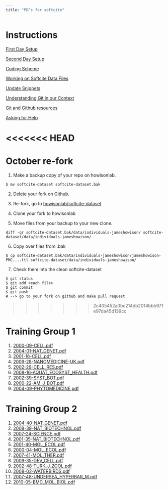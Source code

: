 ```yaml
---
title: "PDFs for softcite"
---
```

# Instructions

[First Day Setup](firstDay.md)

[Second Day Setup](secondDay.md)

[Coding Scheme](coding-scheme.html)

[Working on Softcite Data Files](setupInstructions.md)

[Update Snippets](shortcuts.md)

[Understanding Git in our Context](conceptualGit.md)

[Git and Github resources](gitResources.md)

[Asking for Help](askForHelp.md)

<<<<<<< HEAD
=======
# October re-fork

1. Make a backup copy of your repo on howisonlab.

```
$ mv softcite-dataset softcite-dataset.bak
```

2. Delete your fork on Github.

3. Re-fork, go to [howisonlab/softcite-dataset](github.com/howisonlab/softcite-dataset)

4. Clone your fork to howisonlab

5. Move files from your backup to your new clone.

```
diff -qr softcite-dataset.bak/data/individuals-jameshowison/ softcite-dataset/data/individuals-jameshowison/
```

6. Copy over files from .bak

```
$ cp softcite-dataset.bak/data/individuals-jameshowison/jameshowison-PMC....ttl softcite-dataset/data/individuals-jameshowison/
```

7. Check them into the clean softcite-dataset

```
$ git status
$ git add <each file>
$ git commit
$ git push
# --> go to your fork on github and make pull request
```

>>>>>>> 2c405452a0bc214db2014bbb971e97da45d139cc
# Training Group 1

1. [2000-09-CELL.pdf](pdf-files/2000-09-CELL.pdf)
1. [2004-01-NAT_GENET.pdf](pdf-files/2004-01-NAT_GENET.pdf)
1. [2001-16-CELL.pdf](pdf-files/2001-16-CELL.pdf)
1. [2009-28-NANOMEDICINE-UK.pdf](pdf-files/2009-28-NANOMEDICINE-UK.pdf)
1. [2002-29-CELL_RES.pdf](pdf-files/2002-29-CELL_RES.pdf)
1. [2008-16-AQUAT_ECOSYST_HEALTH.pdf](pdf-files/2008-16-AQUAT_ECOSYST_HEALTH.pdf)
1. [2002-39-SYST_BOT.pdf](pdf-files/2002-39-SYST_BOT.pdf)
1. [2000-22-AM_J_BOT.pdf](pdf-files/2000-22-AM_J_BOT.pdf)
1. [2004-09-PHYTOMEDICINE.pdf](pdf-files/2004-09-PHYTOMEDICINE.pdf)

# Training Group 2

1. [2004-40-NAT_GENET.pdf](pdf-files/2004-40-NAT_GENET.pdf)
1. [2008-39-NAT_BIOTECHNOL.pdf](pdf-files/2008-39-NAT_BIOTECHNOL.pdf)
1. [2007-24-SCIENCE.pdf](pdf-files/2007-24-SCIENCE.pdf)
1. [2001-35-NAT_BIOTECHNOL.pdf](pdf-files/2001-35-NAT_BIOTECHNOL.pdf)
1. [2001-40-MOL_ECOL.pdf](pdf-files/2001-40-MOL_ECOL.pdf)
1. [2000-04-MOL_ECOL.pdf](pdf-files/2000-04-MOL_ECOL.pdf)
1. [2007-41-MOL_THER.pdf](pdf-files/2007-41-MOL_THER.pdf)
1. [2009-35-DEV_CELL.pdf](pdf-files/2009-35-DEV_CELL.pdf)
1. [2002-48-TURK_J_ZOOL.pdf](pdf-files/2002-48-TURK_J_ZOOL.pdf)
1. [2008-02-WATERBIRDS.pdf](pdf-files/2008-02-WATERBIRDS.pdf)
1. [2007-48-UNDERSEA_HYPERBAR_M.pdf](pdf-files/2007-48-UNDERSEA_HYPERBAR_M.pdf)
1. [2010-05-BMC_MOL_BIOL.pdf](pdf-files/2010-05-BMC_MOL_BIOL.pdf)
